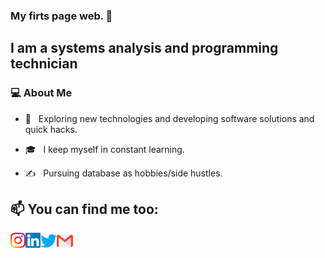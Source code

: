 ### My firts page web. 👋

 <h2>I am a systems analysis and programming technician</h2>
 
<h3>💻 About Me </h3>

- 🤔 &nbsp; Exploring new technologies and developing software solutions and quick hacks.

- 🎓 &nbsp; I keep myself in constant learning.

- ✍️ &nbsp; Pursuing database as hobbies/side hustles.

## 📫 You can find me too:
  <a href="https://www.instagram.com/samuel_arandia/">
    <img align="left" alt="Satyam Goyal | Instagram" width="24px" src="https://github.com/SatYu26/SatYu26/blob/master/Assets/Instagram.svg" />
  </a> &nbsp;&nbsp;

  <a href="https://www.linkedin.com/in/samuel-arandia/">
    <img align="left" alt="Samuel Arandia | Linkedin" width="24px" src="https://github.com/SatYu26/SatYu26/blob/master/Assets/Linkedin.svg" />
  </a> &nbsp;&nbsp;
  <a href="https://twitter.com/arandia_samuel">
    <img align="left" alt="Samuel Arandia | Twitter" width="26px" src="https://github.com/SatYu26/SatYu26/blob/master/Assets/Twitter.svg" />
  </a> &nbsp;&nbsp;
  <a href="mailto:samuelarandia@gmail.com">
    <img align="left" alt="Samuel Arandia | Gmail" width="26px" src="https://github.com/SatYu26/SatYu26/blob/master/Assets/Gmail.svg" />
  </a>
